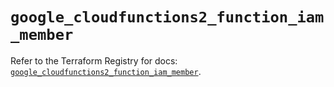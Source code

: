 # `google_cloudfunctions2_function_iam_member`

Refer to the Terraform Registry for docs: [`google_cloudfunctions2_function_iam_member`](https://registry.terraform.io/providers/hashicorp/google/6.34.1/docs/resources/cloudfunctions2_function_iam_member).
